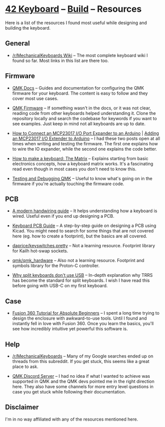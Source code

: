 # [42 Keyboard](../README.md) – [Build](./README.md) – Resources

Here is a list of the resources I found most useful while designing and building
the keyboard.

## General

- [/r/MechanicalKeyboards Wiki](https://www.reddit.com/r/MechanicalKeyboards/wiki/customkeyboards) –
  The most complete keyboard wiki I found so far. Most links in this list are there too.

## Firmware

- [QMK Docs](https://docs.qmk.fm/#/) –
  Guides and documentation for configuring the QMK firmware for your keyboard.
  The content is easy to follow and they cover most use cases.

- [QMK Firmware](https://github.com/qmk/qmk_firmware/) –
  If something wasn't in the docs, or it was not clear, reading code from other
  keyboards helped understanding it. Clone the repository locally and search the
  codebase for keywords if you want to see examples. Just keep in mind not all
  keyboards are up to date.

- [How to Connect an MCP23017 I/O Port Expander to an Arduino](http://www.learningaboutelectronics.com/Articles/MCP23017-IO-port-expander-circuit-with-arduino.php) | [Adding an MCP23017 I/O Extender to Arduino](https://www.instructables.com/id/Adding-an-MCP23017-IO-Extender-to-Arduino-or-ESP82/) –
  I had these two posts open at all times when writing and testing the firmware.
  The first one explains how to wire the IO expander, while the second one
  explains the code better.

- [How to make a keyboard: The Matrix](http://blog.komar.be/how-to-make-a-keyboard-the-matrix/) –
  Explains starting from basic electronics concepts, how a keyboard matrix
  works. It's a fascinating read even though in most cases you don't need to
  know this.

- [Testing and Debugging QMK](https://beta.docs.qmk.fm/tutorial/newbs_testing_debugging#debugging-with-hid_listen) –
  Useful to know what's going on in the firmware if you're actually touching the
  firmware code.

## PCB

- [A modern handwiring guide](https://geekhack.org/index.php?topic=87689.0) –
  It helps understanding how a keyboard is wired. Useful even if you end up
  designing a PCB.

- [Keyboard PCB Guide](https://github.com/ruiqimao/keyboard-pcb-guide) –
  A step-by-step guide on designing a PCB using Kicad. You might need to search for
  some things that are not covered here (eg. how to create a footprint), but the
  basics are all covered.

- [daprice/keyswitches.pretty](https://github.com/daprice/keyswitches.pretty) –
  Not a learning resource. Footprint library for Kailh hot-swap sockets.

- [qmk/qmk_hardware](https://github.com/qmk/qmk_hardware) –
  Also not a learning resource. Footprint and symbols library for the Proton-C
  controller.

- [Why split keyboards don't use USB](https://www.reddit.com/r/MechanicalKeyboards/comments/a641ls/split_keyboard_trrs_shorting_and_protection/ebryvx5) –
  In-depth explanation why TRRS has become the standard for split keyboards. I
  wish I have read this before going with USB-C on my first keyboard.

## Case

- [Fusion 360 Tutorial for Absolute Beginners](https://www.youtube.com/watch?v=A5bc9c3S12g) –
  I spent a long time trying to design the enclosure with awkward-to-use tools.
  Until I found and instantly fell in love with Fusion 360. Once you learn the
  basics, you'll see how incredibly intuitive yet powerful this software is.

## Help

- [/r/MechanicalKeyboards](https://www.reddit.com/r/MechanicalKeyboards/) –
  Many of my Google searches ended up on threads from this subreddit. If you get
  stuck, this seems like a great place to ask.

- [QMK Discord Server](https://discord.gg/Uq7gcHh) –
  I had no idea if what I wanted to achieve was supported in QMK and the QMK
  devs pointed me in the right direction here. They also have some channels for
  more entry level questions in case you get stuck while following their
  documentation.

## Disclaimer

I'm in no way affiliated with any of the resources mentioned here.
